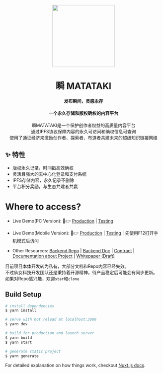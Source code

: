 <p align="center">
  <a href="https://www.matataki.io">
    <img width="200" src="https://i.loli.net/2019/09/03/9NAspLIWTPy5kRB.png">
  </a>
</p>

<h1 align="center">瞬 MATATAKI</h1>
<h4 align="center">发布瞬间，灵感永存</h4>
<h4 align="center">一个永久存储和版权确权的内容平台</h4>
<div align="center">

瞬MATATAKI是一个保护创作者权益的高质量内容平台</br>
通过IPFS协议保障内容的永久可访问和确权信息可查询</br>
使用了通证经济来激励创作者、探索者、布道者共建未来的超级知识链接网络

</div>

## ✨ 特性

- 版权永久记录，时间戳高效确权
- 灵活且强大的去中心化登录和支付系统
- IPFS存储内容，永久记录不删除
- 平台积分奖励，与生态共建者共赢

# Where to access?

- Live Demo(PC Version): 🙋👉 [Production](https://www.matataki.io/) | [Testing](https://wwwtest.smartsignature.io)
- Live Demo(Mobile Version): 🙋👉 [Production](https://matataki.io/) | [Testing](https://smartsignature.io) | 先使用F12打开手机模式后访问

- Other Resources: [Backend Repo](https://github.com/smart-signature/smart-signature-backend) | [Backend Doc](https://github.com/smart-signature/smart-signature-backend/blob/master/doc.md) | [Contract](https://github.com/smart-signature/smart-signature-EOS-contract) | [Documentation about Project](https://shimo.im/docs/UOYT3DqklCYBbzny) | [Whitepaper (Draft)](https://hackmd.io/Q3KNkxjgSwKRJ5cfBL2I4g)

目前项目本体开发转为私有，大部分文档和Repo内容已经失效。</br>
不过仙女科技开发团队还是秉持着开源精神，待产品稳定后可能会有同步更新。</br>
如果对Repo感兴趣，欢迎`star`和`clone`

## Build Setup

``` bash
# install dependencies
$ yarn install

# serve with hot reload at localhost:3000
$ yarn dev

# build for production and launch server
$ yarn build
$ yarn start

# generate static project
$ yarn generate
```

For detailed explanation on how things work, checkout [Nuxt.js docs](https://nuxtjs.org).
